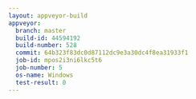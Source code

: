 ```yaml
---
layout: appveyor-build
appveyor:
  branch: master
  build-id: 44594192
  build-number: 528
  commit: 64b323f83dc0d87112dc9e3a30dc4f8ea31933f1
  job-id: mpos2i3ni6lkc5t6
  job-number: 5
  os-name: Windows
  test-result: 0
---
```

